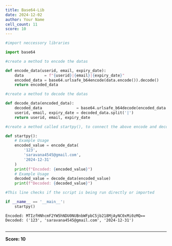 ```yaml
---
title: Base64-Lib
date: 2024-12-02
author: Your Name
cell_count: 11
score: 10
---
```


```python
#import neccessory libraries
```


```python
import base64
```


```python
#create a method to encode the datas
```


```python
def encode_data(userid, email, expiry_date):
    data         = f"{userid}|{email}|{expiry_date}"
    encoded_data = base64.urlsafe_b64encode(data.encode()).decode()
    return encoded_data
```


```python
#create a method to decode the datas
```


```python
def decode_data(encoded_data):
    decoded_data               = base64.urlsafe_b64decode(encoded_data.encode()).decode()
    userid, email, expiry_date = decoded_data.split('|')
    return userid, email, expiry_date
```


```python
#create a method called startpy(), to connect the above encode and decode method
```


```python
def startpy():
    # Example Usage
    encoded_value = encode_data(
        '123',
        'saravana4545@gmail.com',
        '2024-12-31'
    )
    print(f"Encoded: {encoded_value}")
    # Example Usage
    decoded_value = decode_data(encoded_value)
    print(f"Decoded: {decoded_value}")
```


```python
#This line checks if the script is being run directly or imported
```


```python
if __name__ == '__main__':
    startpy()
```

    Encoded: MTIzfHNhcmF2YW5hNDU0NUBnbWFpbC5jb218MjAyNC0xMi0zMQ==
    Decoded: ('123', 'saravana4545@gmail.com', '2024-12-31')



```python

```


---
**Score: 10**
